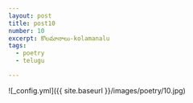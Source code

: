 ```yaml
---
layout: post
title: post10
number: 10
excerpt: కొలమానాలు-kolamanalu
tags:
  - poetry
  - telugu

---
```




![_config.yml]({{ site.baseurl }}/images/poetry/10.jpg)

